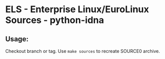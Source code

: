 # ELS - Enterprise Linux/EuroLinux Sources - python-idna
 
## Usage:
  Checkout branch or tag. Use `make sources` to recreate  SOURCE0 archive.
